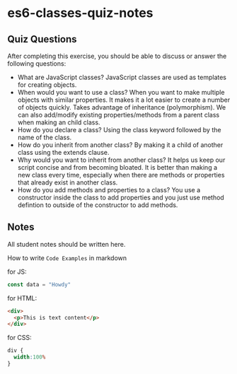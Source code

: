 # es6-classes-quiz-notes

## Quiz Questions

After completing this exercise, you should be able to discuss or answer the following questions:

- What are JavaScript classes?
JavaScript classes are used as templates for creating objects.
- When would you want to use a class?
When you want to make multiple objects with similar properties. It makes it a lot easier to create a number of objects quickly. Takes advantage of inheritance (polymorphism).
We can also add/modify existing properties/methods from a parent class when making an child class.
- How do you declare a class?
Using the class keyword followed by the name of the class.
- How do you inherit from another class?
By making it a child of another class using the extends clause.
- Why would you want to inherit from another class?
It helps us keep our script concise and from becoming bloated. It is better than making a new class every time, especially when there are methods or properties that already exist in another class.
- How do you add methods and properties to a class?
You use a constructor inside the class to add properties and you just use method defintion to outside of the constructor to add methods.

## Notes

All student notes should be written here.


How to write `Code Examples` in markdown

for JS:
```javascript
const data = "Howdy"
```

for HTML:
```html
<div>
  <p>This is text content</p>
</div>
```

for CSS:
```css
div {
  width:100%
}
```
